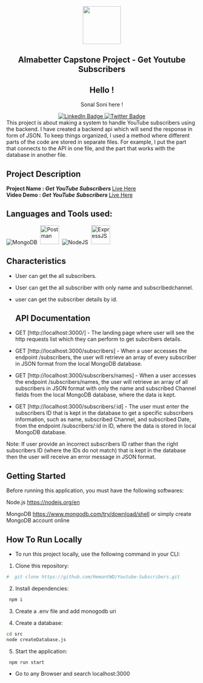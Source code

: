 

 <div id="header" align="center">
  <img src="https://cdn-icons-png.flaticon.com/512/3670/3670163.png" width="100"/>
  <h2>Almabetter Capstone Project - Get Youtube Subscribers</h2>
</div>
<div align="center">
<h2>Hello ! </h2>
  <p>Sonal Soni here !</p> 
</div>

<!-- Links to social profiles  -->
<div id="badges" align="center">
  <a href="https://www.linkedin.com/in/sonal-soni-004b47115/">
    <img src="https://img.shields.io/badge/LinkedIn-blue?style=for-the-badge&logo=linkedin&logoColor=white" alt="LinkedIn Badge"/>
  </a>
  <a href="https://twitter.com/sonalsoni_8">
    <img src="https://img.shields.io/badge/Twitter-blue?style=for-the-badge&logo=twitter&logoColor=white" alt="Twitter Badge"/>
  </a>
</div>
This project is about making a system to handle YouTube subscribers using the backend. I have created a backend api which will send the response in form of JSON. To keep things organized, I used a method where different parts of the code are stored in separate files. For example, I put the part that connects to the API in one file, and the part that works with the database in another file.


## Project Description

<b>Project Name : <i>Get YouTube Subscribers</i> </b>
<a href ="https://get-youtube-subscriber-almabetter-backend-project-o68p3vjm0.vercel.app/"/>
Live Here
</a><br>
<b>Video Demo : <i>Get YouTube Subscribers</i> </b>
<a href ="#"/>
Live Here
</a>

## Languages and Tools used:

 <div>
<img src="https://skills.thijs.gg/icons?i=mongodb" title="MongoDB" alt="MongoDB"/>&nbsp;
  <img src="https://avatars.githubusercontent.com/u/10251060?s=200&v=4" title="Postman" alt="Postman" width="50" height="50"/>&nbsp;
  <img src="https://skills.thijs.gg/icons?i=nodejs" title="NodeJS" alt="NodeJS" />&nbsp;
  <img src="https://cdn.icon-icons.com/icons2/2699/PNG/512/expressjs_logo_icon_169185.png" title="ExpressJS" alt="ExpressJS" width="50" height="50"/>&nbsp;  
</div>


## Characteristics

- User can get the all subscribers.
- User can get the all subscriber with only name and subscribedchannel.
- user can get the subscriber details by id.


   ## API Documentation
- GET [http://localhost:3000/] - The landing page where user will see the http requests list which they can perform to get subcribers details.

- GET [http://localhost:3000/subscribers] - When a user accesses the endpoint /subscribers, the user will retrieve an array of every subscriber in JSON format from the local MongoDB database.

- GET [http://localhost:3000/subscribers/names] - When a user accesses the endpoint /subscribers/names, the user will retrieve an array of all subscribers in JSON format with only the name and subscribed Channel fields from the local MongoDB database, where the data is kept.

- GET [http://localhost:3000/subscribers/:id] - The user must enter the subscribers ID that is kept in the database to get a specific subscribers information, such as name, subscribed Channel, and subscribed Date, from the endpoint /subscribers/:id in ID, where the data is stored in local MongoDB database.

Note:
If user provide an incorrect subscribers ID rather than the right subscribers ID (where the IDs do not match) that is kept in the database then the user will receive an error message in JSON format.
 

## Getting Started

Before running this application, you must have the following softwares:

Node.js https://nodejs.org/en

MongoDB https://www.mongodb.com/try/download/shell or simply create MongoDB account online

## **How To Run Locally**
- To run this project locally, use the following command in your CLI:

1. Clone this repository:

```bash
#  git clone https://github.com/HemantWD/Youtube-Subscribers.git
```

2. Install dependencies:

```bash
 npm i
```

3. Create a .env file and add monogodb uri

4. Create a database:

```bash
cd src
node createDatabase.js
```

5. Start the application:

```bash
 npm run start
```
- Go to any Browser and search localhost:3000

